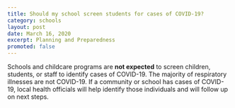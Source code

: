 ```yaml
---
title: Should my school screen students for cases of COVID-19?
category: schools
layout: post
date: March 16, 2020
excerpt: Planning and Preparedness
promoted: false
---
```


Schools and childcare programs are **not expected** to screen children, students, or staff to identify cases of COVID-19. The majority of respiratory illnesses are not COVID-19. If a community or school has cases of COVID-19, local health officials will help identify those individuals and will follow up on next steps.
